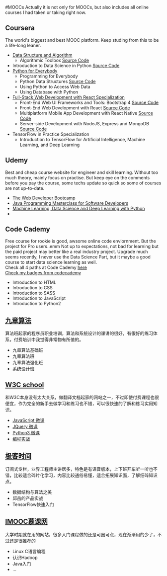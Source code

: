 #MOOCs
Actually it is not only for MOOCs, but also includes all online courses I had taken or taking right now.

## Coursera
The world's biggest and best MOOC platform. Keep studing from this to be a life-long leaner.
- [Data Structure and Algorithm](https://www.coursera.org/specializations/data-structures-algorithms)
  - Algorithmic Toolbox [Source Code](https://github.com/runzezhang/MOOCs/tree/master/Coursera/Data%20Structure%20and%20Algorithm/Algorithmic%20Toolbox?1565586017329)
- Introduction to Data Science in Python [Source Code](https://github.com/runzezhang/MOOCs/tree/master/Coursera/Introduction%20to%20Data%20Science%20in%20Python?1565585987781)
- [Python for Everybody](https://www.coursera.org/specializations/python)
  - Programming for Everybody
  - Python Data Structures [Source Code](https://github.com/runzezhang/MOOCs/tree/master/Coursera/Python%20Data%20Structures?1565585909739)
  - Using Python to Access Web Data
  - Using Database with Python
- [Full-Stack Web Development with React Specialization](https://www.coursera.org/specializations/full-stack-react)
  - Front-End Web UI Frameworks and Tools: Bootstrap 4 [Source Code](https://github.com/runzezhang/MOOCs/tree/master/Coursera/Full-Stack%20Web%20Development%20with%20React/C1-Bootstrap)
  - Front-End Web Development with React [Source Code](https://github.com/runzezhang/MOOCs/tree/master/Coursera/Full-Stack%20Web%20Development%20with%20React/C2-React)
  - Multiplatform Mobile App Development with React Native [Source Code](https://github.com/runzezhang/MOOCs/tree/master/Coursera/Full-Stack%20Web%20Development%20with%20React/C3-React-Native?1565586113339)
  - Server-side Development with NodeJS, Express and MongoDB [Source Code](https://github.com/runzezhang/MOOCs/tree/master/Coursera/Full-Stack%20Web%20Development%20with%20React/NodeJS?1565586098285)
- TensorFlow in Practice Specialization
  - Introduction to TensorFlow for Artificial Intelligence, Machine Learning, and Deep Learning

## Udemy
Best and cheap course website for engineer and skill learning. Without too much theory, mainly focus on practise. But keep eye on the comments before you pay the course, some techs update so quick so some of courses are not up-to-date.
- [The Web Developer Bootcamp](https://www.udemy.com/the-web-developer-bootcamp/)
- [Java Programming Masterclass for Software Developers](https://www.udemy.com/java-the-complete-java-developer-course/)
- [Machine Learning, Data Science and Deep Learning with Python](https://www.udemy.com/data-science-and-machine-learning-with-python-hands-on/)
- 

## Code Cademy
Free course for rookie is good, awsome online code enviornment. But the project for Pro users..emm Not up to expectations, not bad for learning but the paid project may better like a real industry project. Upgrade much seems recently, I never use the Data Science Part, but it maybe a good course to start data science learning as well.<br>
Check all 4 paths at Code Cademy [here](https://www.codecademy.com/catalog/subject/all)<br>
[Check my badges from codecademy](https://www.codecademy.com/profiles/RamseyZhang)
- Introduction to HTML
- Introduction to CSS
- Introduction to SASS
- Introduction to JavaScript
- Introduction to Python2  


## [九章算法](https://www.jiuzhang.com/)
算法班起家的程序员职业培训，算法和系统设计的课讲的很好，有很好的练习体系，付费培训中我觉得非常物有所值的。
- 九章算法基础班
- 九章算法班
- 九章算法强化班
- 系统设计班


## [W3C school](https://www.w3cschool.cn/)
和W3C本身没有太大关系，做翻译文档起家的网站之一，不过即使付费课程也很便宜，作为完全的新手去做学习和练习也不错，可以很快速的了解和练习实用知识。
- [JavaScript 微课](https://www.w3cschool.cn/minicourse/play/jscourse)
- [JQuery 微课](https://www.w3cschool.cn/minicourse/play/jquerycourse)
- [Python3 微课](https://www.w3cschool.cn/minicourse/play/python3course)
- [编程实战](https://www.w3cschool.cn/codecamp/list)

## [极客时间](https://www.geekbang.org)
订阅式专栏，业界工程师主讲居多，特色是有语音版本，上下班开车听一听也不错，比较适合碎片化学习，内容比较通俗易懂，适合拓展知识面，了解细碎知识点。
- 数据结构与算法之美
- 邱岳的产品实战
- TensorFlow快速入门

## [IMOOC慕课网](https://www.imooc.com)
大学时期就在用的网站，很多入门课程做的还是可圈可点，现在渐渐用的少了，不过还是很推荐的
- Linux C语言编程
- 认识Hadoop
- Java入门
- ...

